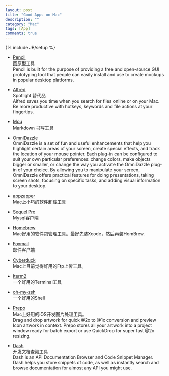 ```yaml
---
layout: post
title: "Good Apps on Mac"
description: ""
category: "Mac"
tags: [App]
comments: true
---
```

{% include JB/setup %}

* [Pencil](http://pencil.evolus.vn/Downloads.html)
<br>画原型工具 <br>
Pencil is built for the purpose of providing a free and open-source GUI prototyping tool that people can easily install and use to create mockups in popular desktop platforms.

* [Alfred](http://www.alfredapp.com)
<br>Spotlight 替代品<br>
Alfred saves you time when you search for files online or on your Mac. Be more productive with hotkeys, keywords and file actions at your fingertips.

* [Mou](http://mouapp.com/)
<br>Markdown 书写工具

* [OmniDazzle](http://www.omnigroup.com/products/omnidazzle/)
<br>OmniDazzle is a set of fun and useful enhancements that help you highlight certain areas of your screen, create special effects, and track the location of your mouse pointer. Each plug-in can be configured to suit your own particular preferences: change colors, make objects bigger or smaller, or change the way you activate the OmniDazzle plug-in of your choice. By allowing you to manipulate your screen, OmniDazzle offers practical features for doing presentations, taking screen shots, focusing on specific tasks, and adding visual information to your desktop.

* [appzapper](http://www.appzapper.com/)
<br>Mac上小巧的软件卸载工具<br>

* [Sequel Pro](http://www.sequelpro.com/)
<br>Mysql客户端<br>

* [Homebrew](http://mxcl.github.io/homebrew/index_zh-cn.html)
<br>Mac好用的软件包管理工具。最好先装Xcode，然后再装HomBrew.

* [Foxmail](http://foxmail.com.cn/)
<br>邮件客户端

* [Cyberduck](http://cyberduck.ch/)
<br>Mac上目前觉得好用的Ftp上传工具。

* [Iterm2](http://www.iterm2.com/#/section/home)
<br>一个好用的Terminal工具

* [oh-my-zsh](https://github.com/robbyrussell/oh-my-zsh)
<br>一个好用的Shell

* [Prepo](https://itunes.apple.com/cn/app/prepo/id476533227?mt=12)
<br>Mac上好用的iOS开发图片处理工具。<br>Drag and drop artwork for quick @2x to @1x conversion and preview Icon artwork in context. Prepo stores all your artwork into a project window ready for batch export or use QuickDrop for super fast @2x resizing.

* [Dash](https://github.com/robbyrussell/oh-my-zsh)
<br>开发文档查阅工具
<br>Dash is an API Documentation Browser and Code Snippet Manager. Dash helps you store snippets of code, as well as instantly search and browse documentation for almost any API you might use.

